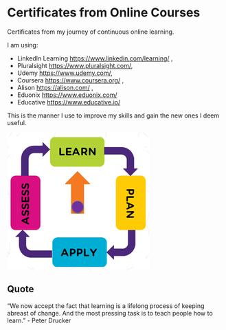 # Certificates from Online Courses
Certificates from my journey of continuous online learning.

I am using:
* LinkedIn Learning https://www.linkedin.com/learning/ ,
* Pluralsight https://www.pluralsight.com/, 
* Udemy https://www.udemy.com/, 
* Coursera https://www.coursera.org/ ,
* Alison https://alison.com/ ,
* Eduonix https://www.eduonix.com/
* Educative https://www.educative.io/

This is the manner I use to  improve my skills and gain the new ones I deem useful.

![continuous learning](Learning.png)

## Quote ##
“We now accept the fact that learning is a lifelong process of keeping abreast of change. And the most pressing task is to teach people how to learn.” -  Peter Drucker


